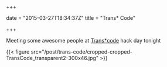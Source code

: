+++

date = "2015-03-27T18:34:37Z"
title = "Trans* Code"

+++

Meeting some awesome people at [Trans*code](http://trans-code.org/) hack day tonight

{{< figure src="/post/trans-code/cropped-cropped-TransCode_transparent2-300x46.jpg" >}}
